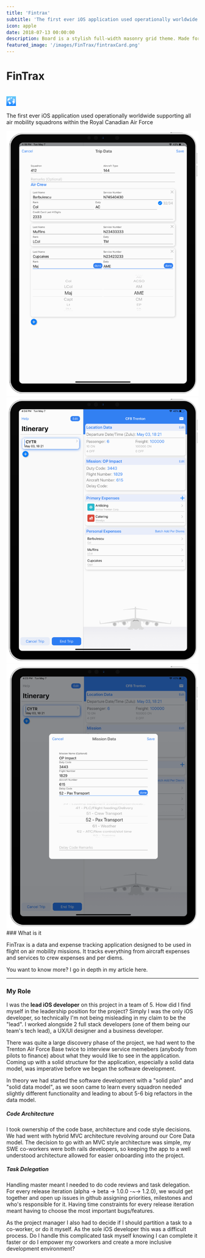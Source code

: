 ```yaml
---
title: 'Fintrax'
subtitle: 'The first ever iOS application used operationally worldwide supporting all air mobility squadrons within the Royal Canadian Air Force'
icon: apple
date: 2018-07-13 00:00:00
description: Board is a stylish full-width masonry grid theme. Made for designers, artists, photographers and developers to show off their best work.
featured_image: '/images/FinTrax/fintraxCard.png'
---
```


<div class="center">
	<h1><i class="fab fa-apple"></i> FinTrax</h1>
    <br>
    <img src="/images/FinTrax/logo.png" class= "roundedAppIcon" width="5%" height="5%"/>
	<br>
	<p>The first ever iOS application used operationally worldwide supporting all air mobility squadrons within the Royal Canadian Air Force</p>
</div>

<div class="gallery" data-columns="3">
	<img src="/images/FinTrax/1.png" class= "roundedImage">
	<img src="/images/FinTrax/2.png" class= "roundedImage">
	<img src="/images/FinTrax/3.png" class= "roundedImage">
</div>
### What is it

FinTrax is a data and expense tracking application designed to be used in flight on air mobility missions. It tracks everything from aircraft expenses and services to crew expenses and per diems. 

You want to know more? I go in depth in my article here.

---

### My Role

I was the **lead iOS developer** on this project in a team of 5. How did I find myself in the leadership position for the project? Simply I was the only iOS developer, so technically I'm not being misleading in my claim to be the "lead". I worked alongside 2 full stack developers (one of them being our team's tech lead), a UX/UI designer and a business developer. 

There was quite a large discovery phase of the project, we had went to the Trenton Air Force Base twice to interview service memebers (anybody from pilots to finance) about what they would like to see in the application. Coming up with a solid structure for the application, especially a solid data model, was imperative before we began the software development.

In theory we had started the software development with a "solid plan" and "solid data model", as we soon came to learn every squadron needed slightly different functionality and leading to about 5-6 big refactors in the data model.

##### Code Architecture
I took ownership of the code base, architecture and code style decisions. We had went with hybrid MVC architecture revolving around our Core Data model. The decision to go with an MVC style architecture was simple, my SWE co-workers were both rails developers, so keeping the app to a well understood architecture allowed for easier onboarding into the project.

##### Task Delegation
Handling master meant I needed to do code reviews and task delegation. For every release iteration (alpha -> beta -> 1.0.0 -~-> 1.2.0), we would get together and open up issues in github assigning priorities, milestones and who's responsible for it. Having time constraints for every release iteration meant having to choose the most important bugs/features. 

As the project manager I also had to decide if I should partition a task to a co-worker, or do it myself. As the sole iOS developer this was a difficult process. Do I handle this complicated task myself knowing I can complete it faster or do I empower my coworkers and create a more inclusive development environment?

